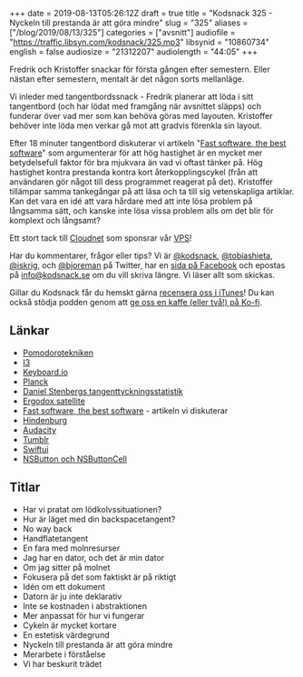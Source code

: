 +++
date = 2019-08-13T05:26:12Z
draft = true
title = "Kodsnack 325 - Nyckeln till prestanda är att göra mindre"
slug = "325"
aliases = ["/blog/2019/08/13/325"]
categories = ["avsnitt"]
audiofile = "https://traffic.libsyn.com/kodsnack/325.mp3"
libsynid = "10860734"
english = false
audiosize = "21312207"
audiolength = "44:05"
+++

Fredrik och Kristoffer snackar för första gången efter semestern. Eller nästan efter semestern, mentalt är det någon sorts mellanläge.

Vi inleder med tangentbordssnack - Fredrik planerar att löda i sitt tangentbord (och har lödat med framgång när avsnittet släpps) och funderar över vad mer som kan behöva göras med layouten. Kristoffer behöver inte löda men verkar gå mot att gradvis förenkla sin layout.

Efter 18 minuter tangentbord diskuterar vi artikeln "[Fast software, the best software](https://craigmod.com/essays/fast_software/)" som argumenterar för att hög hastighet är en mycket mer betydelsefull faktor för bra mjukvara än vad vi oftast tänker på. Hög hastighet kontra prestanda kontra kort återkopplingscykel (från att användaren gör något till dess programmet reagerat på det). Kristoffer tillämpar samma tankegångar på att läsa och ta till sig vetenskapliga artiklar. Kan det vara en idé att vara hårdare med att inte lösa problem på långsamma sätt, och kanske inte lösa vissa problem alls om det blir för komplext och långsamt?

Ett stort tack till [Cloudnet](http://www.cloudnet.se) som sponsrar vår [VPS](http://en.wikipedia.org/wiki/Virtual_private_server)!

Har du kommentarer, frågor eller tips? Vi är [@kodsnack](https://www.twitter.com/kodsnack), [@tobiashieta](https://www.twitter.com/tobiashieta), [@iskrig](https://www.twitter.com/iskrig), och [@bjoreman](https://www.twitter.com/bjoreman) på Twitter, har en [sida på Facebook](https://www.facebook.com/kodsnack) och epostas på [info@kodsnack.se](mailto:info@kodsnack.se) om du vill skriva längre. Vi läser allt som skickas.

Gillar du Kodsnack får du hemskt gärna [recensera oss i iTunes](http://itunes.apple.com/se/podcast/kodsnack/id561631498?l=en)! Du kan också stödja podden genom att <a href="https://ko-fi.com/kodsnack" rel="payment">ge oss en kaffe (eller två!) på Ko-fi</a>.

## Länkar ##
* [Pomodorotekniken](https://en.wikipedia.org/wiki/Pomodoro_Technique)
* [I3](https://i3wm.org/)
* [Keyboard.io](https://shop.keyboard.io/)
* [Planck](https://olkb.com/planck)
* [Daniel Stenbergs tangenttyckningsstatistik](https://daniel.haxx.se/blog/2015/08/19/one-year-and-6-76-million-key-presses-later/)
* [Ergodox satellite](https://ergodox-ez.com/pages/satellite)
* [Fast software, the best software](https://craigmod.com/essays/fast_software/) - artikeln vi diskuterar
* [Hindenburg](https://hindenburg.com/)
* [Audacity](https://en.wikipedia.org/wiki/Audacity_%28audio_editor%29)
* [Tumblr](https://en.wikipedia.org/wiki/Tumblr)
* [Swiftui](https://developer.apple.com/documentation/swiftui)
* [NSButton och NSButtonCell](https://stackoverflow.com/questions/6112861/nsbuttoncell-vs-nsbutton)

## Titlar ##
* Har vi pratat om lödkolvssituationen?
* Hur är läget med din backspacetangent?
* No way back
* Handflatetangent
* En fara med molnresurser
* Jag har en dator, och det är min dator
* Om jag sitter på molnet
* Fokusera på det som faktiskt är på riktigt
* Idén om ett dokument
* Datorn är ju inte deklarativ
* Inte se kostnaden i abstraktionen
* Mer anpassat för hur vi fungerar
* Cykeln är mycket kortare
* En estetisk värdegrund
* Nyckeln till prestanda är att göra mindre
* Merarbete i förståelse
* Vi har beskurit trädet